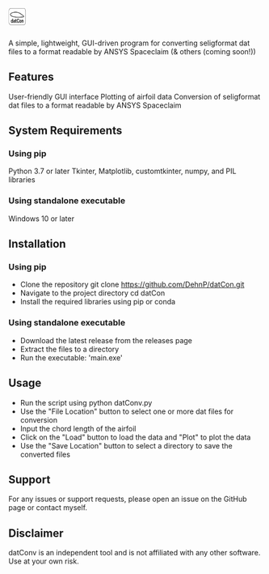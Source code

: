 # <img src="src/datCon/Assets/datCon.svg" width='35' height='35'>
A simple, lightweight, GUI-driven program for converting seligformat dat files to a format readable by ANSYS Spaceclaim (& others (coming soon!))

## Features
User-friendly GUI interface
Plotting of airfoil data
Conversion of seligformat dat files to a format readable by ANSYS Spaceclaim

## System Requirements
### Using pip
Python 3.7 or later
Tkinter, Matplotlib, customtkinter, numpy, and PIL libraries
### Using standalone executable
Windows 10 or later

## Installation
### Using pip
- Clone the repository git clone https://github.com/DehnP/datCon.git
- Navigate to the project directory cd datCon
- Install the required libraries using pip or conda
### Using standalone executable
- Download the latest release from the releases page
- Extract the files to a directory
- Run the executable: 'main.exe'
## Usage
- Run the script using python datConv.py
- Use the "File Location" button to select one or more dat files for conversion
- Input the chord length of the airfoil
- Click on the "Load" button to load the data and "Plot" to plot the data
- Use the "Save Location" button to select a directory to save the converted files

## Support
For any issues or support requests, please open an issue on the GitHub page or contact myself.

## Disclaimer
datConv is an independent tool and is not affiliated with any other software. Use at your own risk.